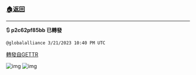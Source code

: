 ###  [:house:返回](README.md)
---


**:arrows_clockwise: p2c62pf85bb 已轉發**

`@globalalliance 3/21/2023 10:40 PM UTC`

[轉發自GETTR](https://gettr.com/post/p2c62pf85bb)



![img](https://media.gettr.com/group12/getter/2023/03/21/22/bc213f82-12e8-85bc-91a5-376c21268278/7e7f23d0320f800b75c3e91656d7f49f.jpg)
![img](https://media.gettr.com/group8/getter/2023/03/21/22/5068fbe8-a7cc-ae2a-52ee-2bd0be7a8cc4/348c84f5195390ee33fb3aee74f887bd.jpg)
